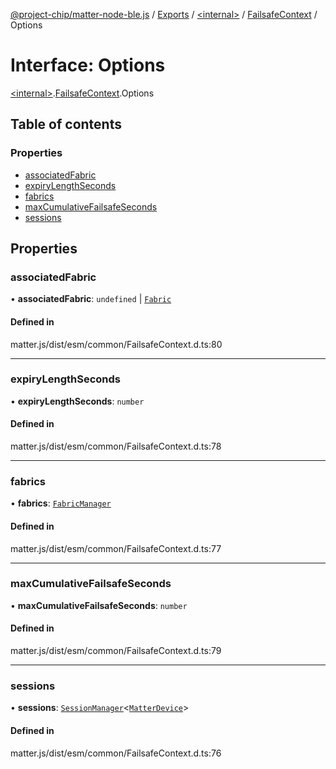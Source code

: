 [@project-chip/matter-node-ble.js](../README.md) / [Exports](../modules.md) / [\<internal\>](../modules/internal_.md) / [FailsafeContext](../modules/internal_.FailsafeContext.md) / Options

# Interface: Options

[\<internal\>](../modules/internal_.md).[FailsafeContext](../modules/internal_.FailsafeContext.md).Options

## Table of contents

### Properties

- [associatedFabric](internal_.FailsafeContext.Options.md#associatedfabric)
- [expiryLengthSeconds](internal_.FailsafeContext.Options.md#expirylengthseconds)
- [fabrics](internal_.FailsafeContext.Options.md#fabrics)
- [maxCumulativeFailsafeSeconds](internal_.FailsafeContext.Options.md#maxcumulativefailsafeseconds)
- [sessions](internal_.FailsafeContext.Options.md#sessions)

## Properties

### associatedFabric

• **associatedFabric**: `undefined` \| [`Fabric`](../classes/internal_.Fabric.md)

#### Defined in

matter.js/dist/esm/common/FailsafeContext.d.ts:80

___

### expiryLengthSeconds

• **expiryLengthSeconds**: `number`

#### Defined in

matter.js/dist/esm/common/FailsafeContext.d.ts:78

___

### fabrics

• **fabrics**: [`FabricManager`](../classes/internal_.FabricManager.md)

#### Defined in

matter.js/dist/esm/common/FailsafeContext.d.ts:77

___

### maxCumulativeFailsafeSeconds

• **maxCumulativeFailsafeSeconds**: `number`

#### Defined in

matter.js/dist/esm/common/FailsafeContext.d.ts:79

___

### sessions

• **sessions**: [`SessionManager`](../classes/internal_.SessionManager.md)\<[`MatterDevice`](../classes/internal_.MatterDevice.md)\>

#### Defined in

matter.js/dist/esm/common/FailsafeContext.d.ts:76
